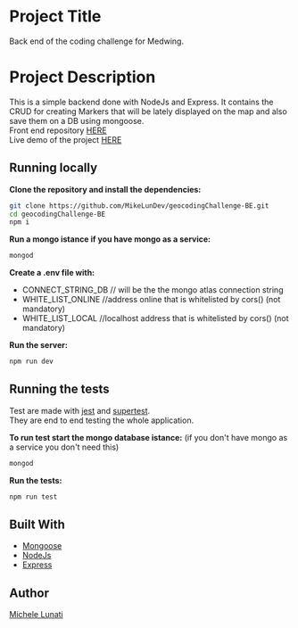 # Project Title

Back end of the coding challenge for Medwing.

# Project Description

This is a simple backend done with NodeJs and Express. 
It contains the CRUD for creating Markers that will be lately displayed on the map and also save them on a DB using mongoose.<br>
Front end repository [HERE](https://github.com/MikeLunDev/geocodingChallenge-FE)<br>
Live demo of the project [HERE](https://geocoding-markers-fe.herokuapp.com/)

## Running locally

**Clone the repository and install the dependencies:**

```sh
git clone https://github.com/MikeLunDev/geocodingChallenge-BE.git
cd geocodingChallenge-BE
npm i
```

**Run a mongo istance if you have mongo as a service:**

```sh
mongod
```

**Create a .env file with:**

- CONNECT_STRING_DB // will be the the mongo atlas connection string
- WHITE_LIST_ONLINE //address online that is whitelisted by cors() (not mandatory)
- WHITE_LIST_LOCAL //localhost address that is whitelisted by cors() (not mandatory)


**Run the server:**

```sh
npm run dev
```

## Running the tests

Test are made with [jest](https://www.npmjs.com/package/jest) and [supertest](https://www.npmjs.com/package/supertest).<br>
They are end to end testing the whole application.

**To run test start the mongo database istance:** (if you don't have mongo as a service you don't need this)

```sh
mongod
```

**Run the tests:**

```sh
npm run test
```

## Built With

* [Mongoose](https://www.npmjs.com/package/mongoose) 
* [NodeJs](https://nodejs.org/it/)
* [Express](https://www.npmjs.com/package/express) 

## Author

[Michele Lunati](https://github.com/MikeLunDev)
